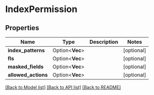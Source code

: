 # IndexPermission

## Properties

Name | Type | Description | Notes
------------ | ------------- | ------------- | -------------
**index_patterns** | Option<**Vec<String>**> |  | [optional]
**fls** | Option<**Vec<String>**> |  | [optional]
**masked_fields** | Option<**Vec<String>**> |  | [optional]
**allowed_actions** | Option<**Vec<String>**> |  | [optional]

[[Back to Model list]](../README.md#documentation-for-models) [[Back to API list]](../README.md#documentation-for-api-endpoints) [[Back to README]](../README.md)


